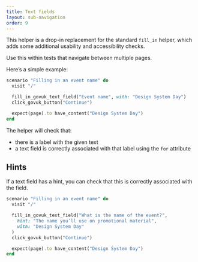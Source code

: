 ```yaml
---
title: Text fields
layout: sub-navigation
order: 9
---
```


This helper is a drop-in replacement for the standard `fill_in` helper, which adds some additional usability and accessibility checks.

Use this within tests that navigate between multiple pages.

Here’s a simple example:

```ruby
scenario "Filling in an event name" do
  visit "/"

  fill_in_govuk_text_field("Event name", with: "Design System Day")
  click_govuk_button("Continue")

  expect(page).to have_content("Design System Day")
end
```

The helper will check that:

* there is a label with the given text
* a text field is correctly associated with that label using the `for` attribute

## Hints

If a text field has a hint, you can check that this is correctly associated with the field.

```ruby
scenario "Filling in an event name" do
  visit "/"

  fill_in_govuk_text_field("What is the name of the event?",
    hint: "The name you’ll use on promotional material",
    with: "Design System Day"
  )
  click_govuk_button("Continue")

  expect(page).to have_content("Design System Day")
end
```

